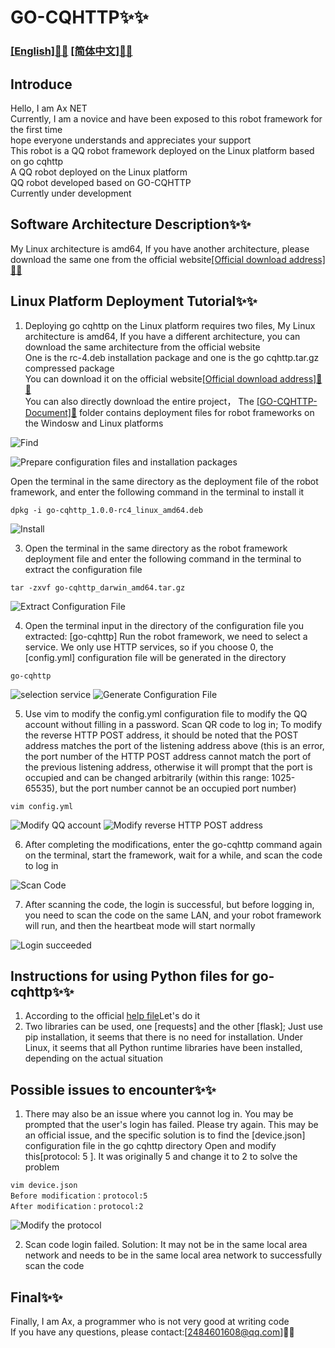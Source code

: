 # GO-CQHTTP✨✨
### [[English]📗📗]() [[简体中文]📘📘](Chinese.md)

## Introduce
Hello, I am Ax NET<br>
Currently, I am a novice and have been exposed to this robot framework for the first time<br>
hope everyone understands and appreciates your support<br>
This robot is a QQ robot framework deployed on the Linux platform based on go cqhttp<br>
A QQ robot deployed on the Linux platform<br>
QQ robot developed based on GO-CQHTTP<br>
Currently under development<br>

## Software Architecture Description✨✨
My Linux architecture is amd64, If you have another architecture, please download the same one from the official website[[Official download address]📁📁](https://github.com/Mrs4s/go-cqhttp/releases)

## Linux Platform Deployment Tutorial✨✨
1. Deploying go cqhttp on the Linux platform requires two files, My Linux architecture is amd64, If you have a different architecture, you can download the same architecture from the official website<br>
One is the rc-4.deb installation package and one is the go cqhttp.tar.gz compressed package<br>
You can download it on the official website[[Official download address]📁📁](https://github.com/Mrs4s/go-cqhttp/releases)<br>
You can also directly download the entire project， The [[GO-CQHTTP-Document]📁](GO-CQHTTP-Document) folder contains deployment files for robot frameworks on the Windosw and Linux platforms<br>

![Find](images/Find_the_deb.png)

![Prepare configuration files and installation packages](images/准备安装包.png)

Open the terminal in the same directory as the deployment file of the robot framework, and enter the following command in the terminal to install it

```
dpkg -i go-cqhttp_1.0.0-rc4_linux_amd64.deb
```

![Install](images/安装cqhttp.png)

3. Open the terminal in the same directory as the robot framework deployment file and enter the following command in the terminal to extract the configuration file

```
tar -zxvf go-cqhttp_darwin_amd64.tar.gz
```

![Extract Configuration File](images/解压配置文件.png)

4. Open the terminal input in the directory of the configuration file you extracted: [go-cqhttp] Run the robot framework, we need to select a service. We only use HTTP services, so if you choose 0, the [config.yml] configuration file will be generated in the directory

```
go-cqhttp
```

![selection service](images/选择服务.png)
![Generate Configuration File](images/修改config.yml配置文件.png)

5. Use vim to modify the config.yml configuration file to modify the QQ account without filling in a password. Scan QR code to log in; To modify the reverse HTTP POST address, it should be noted that the POST address matches the port of the listening address above (this is an error, the port number of the HTTP POST address cannot match the port of the previous listening address, otherwise it will prompt that the port is occupied and can be changed arbitrarily (within this range: 1025-65535), but the port number cannot be an occupied port number)

```
vim config.yml
```

![Modify QQ account](images/修改QQ号.png)
![Modify reverse HTTP POST address](images/修改ip地址.png)

6. After completing the modifications, enter the go-cqhttp command again on the terminal, start the framework, wait for a while, and scan the code to log in

![Scan Code](images/扫码登录.png)

7. After scanning the code, the login is successful, but before logging in, you need to scan the code on the same LAN, and your robot framework will run, and then the heartbeat mode will start normally

![Login succeeded](images/登录成功.png)

## Instructions for using Python files for go-cqhttp✨✨
1. According to the official [help file](https://docs.go-cqhttp.org/)Let's do it
2. Two libraries can be used, one [requests] and the other [flask]; Just use pip installation, it seems that there is no need for installation. Under Linux, it seems that all Python runtime libraries have been installed, depending on the actual situation

## Possible issues to encounter✨✨
1. There may also be an issue where you cannot log in. You may be prompted that the user's login has failed. Please try again. This may be an official issue, and the specific solution is to find the [device.json] configuration file in the go cqhttp directory
Open and modify this[protocol: 5 ]. It was originally 5 and change it to 2 to solve the problem

```
vim device.json
Before modification：protocol:5
After modification：protocol:2
```

![Modify the protocol](images/修改protocol.png)

2. Scan code login failed. Solution: It may not be in the same local area network and needs to be in the same local area network to successfully scan the code

## Final✨✨
Finally, I am Ax, a programmer who is not very good at writing code<br>
If you have any questions, please contact:[2484601608@qq.com]📧📧

